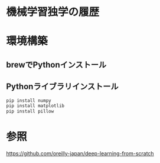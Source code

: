 # 機械学習独学の履歴

# 環境構築
## brewでPythonインストール
## Pythonライブラリインストール
```zsh
pip install numpy
pip install matplotlib
pip install pillow
```
# 参照
https://github.com/oreilly-japan/deep-learning-from-scratch
